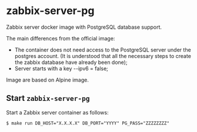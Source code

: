 # zabbix-server-pg
Zabbix server docker image with PostgreSQL database support.

The main differences from the official image:
 - The container does not need access to the PostgreSQL server under the postgres account. (It is understood that all the necessary steps to create the zabbix database have already been done);
 - Server starts with a key --ipv6 = false;
 
Image are based on Alpine image.

## Start `zabbix-server-pg`

Start a Zabbix server container as follows:
```console
$ make run DB_HOST="X.X.X.X" DB_PORT="YYYY" PG_PASS="ZZZZZZZZ"
```
